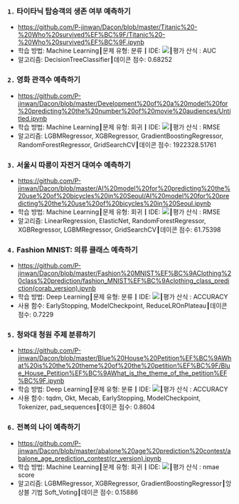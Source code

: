 ### `1.` 타이타닉 탑승객의 생존 여부 예측하기
- https://github.com/P-jinwan/Dacon/blob/master/Titanic%20-%20Who%20survived%EF%BC%9F/Titanic%20-%20Who%20survived%EF%BC%9F.ipynb
- 학습 방법: Machine Learning┃문제 유형: 분류┃IDE: <img src="https://img.shields.io/badge/Jupyter Notebook-F37626?style=flat-square&logo=Jupyter&logoColor=white"/></a>┃평가 산식 : AUC
- 알고리즘: DecisionTreeClassifier┃데이콘 점수: 0.68252
### `2.` 영화 관객수 예측하기
- https://github.com/P-jinwan/Dacon/blob/master/Development%20of%20a%20model%20for%20predicting%20the%20number%20of%20movie%20audiences/Untitled.ipynb
- 학습 방법: Machine Learning┃문제 유형: 회귀┃IDE: <img src="https://img.shields.io/badge/Jupyter Notebook-F37626?style=flat-square&logo=Jupyter&logoColor=white"/></a>┃평가 산식 : RMSE
- 알고리즘: LGBMRegressor, XGBRegressor, GradientBoostingRegressor, RandomForestRegressor, GridSearchCV┃데이콘 점수: 1922328.51761
### `3.` 서울시 따릉이 자전거 대여수 예측하기
- https://github.com/P-jinwan/Dacon/blob/master/AI%20model%20for%20predicting%20the%20use%20of%20bicycles%20in%20Seoul/AI%20model%20for%20predicting%20the%20use%20of%20bicycles%20in%20Seoul.ipynb
- 학습 방법: Machine Learning┃문제 유형: 회귀┃IDE: <img src="https://img.shields.io/badge/Jupyter Notebook-F37626?style=flat-square&logo=Jupyter&logoColor=white"/></a>┃평가 산식 : RMSE
- 알고리즘: LinearRegression, ElasticNet, RandomForestRegressor, XGBRegressor, LGBMRegressor, GridSearchCV┃데이콘 점수: 61.75398
### `4.` Fashion MNIST: 의류 클래스 예측하기
- https://github.com/P-jinwan/Dacon/blob/master/Fashion%20MNIST%EF%BC%9AClothing%20class%20prediction/fashion_MNIST%EF%BC%9Aclothing_class_prediction(corab_version).ipynb
- 학습 방법: Deep Learning┃문제 유형: 분류┃IDE: <img src="https://img.shields.io/badge/Colab-F9AB00?style=flat-square&logo=Google Colab&logoColor=white"/></a>┃평가 산식 : ACCURACY
- 사용 함수: EarlyStopping, ModelCheckpoint, ReduceLROnPlateau┃데이콘 점수: 0.7229
### `5.` 청와대 청원 주제 분류하기
- https://github.com/P-jinwan/Dacon/blob/master/Blue%20House%20Petition%EF%BC%9AWhat%20is%20the%20theme%20of%20the%20petition%EF%BC%9F/Blue_House_Petition%EF%BC%9AWhat_is_the_theme_of_the_petition%EF%BC%9F.ipynb
- 학습 방법: Deep Learning┃문제 유형: 분류┃IDE: <img src="https://img.shields.io/badge/Colab-F9AB00?style=flat-square&logo=Google Colab&logoColor=white"/></a>┃평가 산식 : ACCURACY
- 사용 함수: tqdm, Okt, Mecab, EarlyStopping, ModelCheckpoint, Tokenizer, pad_sequences┃데이콘 점수: 0.8604
### `6.` 전복의 나이 예측하기
- https://github.com/P-jinwan/Dacon/blob/master/abalone%20age%20prediction%20contest/abalone_age_prediction_contest(cr_version).ipynb
- 학습 방법: Machine Learning┃문제 유형: 회귀┃IDE: <img src="https://img.shields.io/badge/Colab-F9AB00?style=flat-square&logo=Google Colab&logoColor=white"/></a>┃평가 산식 : nmae score
- 알고리즘: LGBMRegressor, XGBRegressor, GradientBoostingRegressor┃앙상블 기법 Soft_Voting┃데이콘 점수: 0.15886
